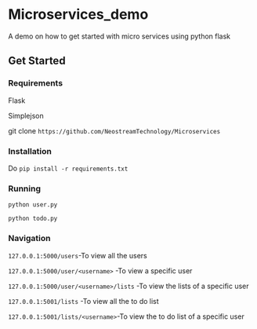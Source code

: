# Microservices_demo
A demo on how to get started with micro services using python flask

## Get Started
### Requirements
Flask


Simplejson

git clone `https://github.com/NeostreamTechnology/Microservices`

### Installation 

Do  `pip install -r requirements.txt `

### Running
`python user.py`

`python todo.py`

### Navigation
`127.0.0.1:5000/users`-To view all the users

`127.0.0.1:5000/user/<username>` -To view a specific user

`127.0.0.1:5000/user/<username>/lists` -To view the lists of a specific user

`127.0.0.1:5001/lists` -To view all the to do list

`127.0.0.1:5001/lists/<username>`-To view the to do list of a specific user

